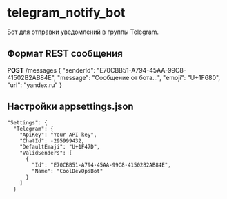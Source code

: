 # telegram_notify_bot
Бот для отправки уведомлений в группы Telegram.

## Формат REST сообщения
**POST** /messages
    {
      "senderId": "E70CBB51-A794-45AA-99C8-41502B2AB84E",
      "message": "Сообщение от бота...",
      "emoji": "U+1F680",
      "url": "yandex.ru"
    }

## Настройки appsettings.json

    "Settings": {
      "Telegram": {
        "ApiKey": "Your API key",
        "ChatId": -295999432,
        "DefaultEmaji": "U+1F47D",
        "ValidSenders": [
          {
            "Id": "E70CBB51-A794-45AA-99C8-41502B2AB84E",
            "Name": "CoolDevOpsBot"
          }
        ]
      }